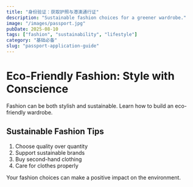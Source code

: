 ```yaml
---
title: "身份验证：获取护照与港澳通行证"
description: "Sustainable fashion choices for a greener wardrobe."
image: "/images/passport.jpg"
pubDate: 2025-08-10
tags: ["fashion", "sustainability", "lifestyle"]
category: "基础必备"
slug: "passport-application-guide"
---
```


# Eco-Friendly Fashion: Style with Conscience

Fashion can be both stylish and sustainable. Learn how to build an eco-friendly wardrobe.

## Sustainable Fashion Tips

1. Choose quality over quantity
2. Support sustainable brands
3. Buy second-hand clothing
4. Care for clothes properly

Your fashion choices can make a positive impact on the environment.